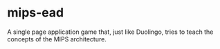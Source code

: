 # mips-ead
A single page application game that, just like Duolingo, tries to teach the concepts of the MIPS architecture.
